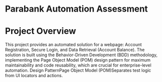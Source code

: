 # Parabank Automation Assessment

# Project Overview

This project provides an automated solution for a webpage: Account Registration, Secure Login, and Data Retrieval (Account Balance).
The solution is built using the Behavior-Driven Development (BDD) methodology, implementing the Page Object Model (POM) design pattern for maximum maintainability and code reusability, which are crucial for enterprise-level automation.
Design PatternPage Object Model (POM)Separates test logic from UI locators and actions.
